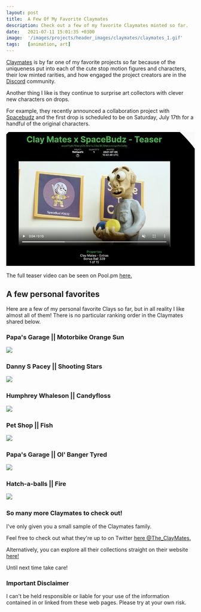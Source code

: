 ```yaml
---
layout: post
title:  A Few Of My Favorite Claymates
description: Check out a few of my favorite Claymates minted so far. 
date:   2021-07-11 15:01:35 +0300
image:  '/images/projects/header_images/claymates/claymates_1.gif'
tags:   [animation, art]
---
```

[Claymates](https://www.claymates.org) is by far one of my favorite projects so far because of the uniqueness put into each of the cute stop motion figures and characters, their low minted rarities, and how engaged the project creators are in the [Discord](https://discord.gg/8HpNU9Q9) community. 

Another thing I like is they continue to surprise art collectors with clever new characters on drops. 

For example, they recently announced a collaboration project with [Spacebudz](https://spacebudz.io/) and the first drop is scheduled to be on Saturday, July 17th for a handful of the original characters.  

![](/images/posts/favorite-claymates/claymates-spacebudz-collab_1.png)  

The full teaser video can be seen on Pool.pm [here.](https://pool.pm/f945eef343e1a08919c3a58ac599a84ba2f25eb8a7d3b1663b8a2687.ClayMatesExtra329)  

## A few personal favorites
Here are a few of my personal favorite Clays so far, but in all reality I like almost all of them! There is no particular ranking order in the Claymates shared below. 

### Papa's Garage || Motorbike Orange Sun
![](/images/posts/favorite-claymates/garage_motorbike_orange_sun.gif)  

### Danny S Pacey || Shooting Stars
![](/images/posts/favorite-claymates/danny_s_pacey_1.gif)  

### Humphrey Whaleson || Candyfloss 
![](/images/posts/favorite-claymates/humphrey_candyfloss.gif)  

### Pet Shop || Fish
![](/images/posts/favorite-claymates/pets_fish.gif)  

### Papa's Garage || Ol' Banger Tyred
![](/images/posts/favorite-claymates/garage_old_banger.gif)  

### Hatch-a-balls || Fire
![](/images/posts/favorite-claymates/hatch_fire.gif)   

### So many more Claymates to check out!
I've only given you a small sample of the Claymates family.

Feel free to check out what they're up to on Twitter [here @The_ClayMates.](https://twitter.com/The_ClayMates)

Alternatively, you can explore all their collections straight on their website [here!](https://www.claymates.org/discover)

Until next time take care!

### Important Disclaimer
I can't be held responsible or liable for your use of the information contained in or linked from these web pages. Please try at your own risk.
